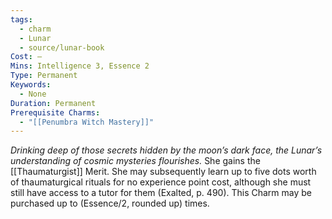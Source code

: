 ```yaml
---
tags:
  - charm
  - Lunar
  - source/lunar-book
Cost: —
Mins: Intelligence 3, Essence 2
Type: Permanent
Keywords:
  - None
Duration: Permanent
Prerequisite Charms:
  - "[[Penumbra Witch Mastery]]"
---
```

*Drinking deep of those secrets hidden by the moon’s dark face, the Lunar’s understanding of cosmic mysteries flourishes.*
She gains the [[Thaumaturgist]] Merit. She may subsequently learn up to five dots worth of thaumaturgical rituals for no experience point cost, although she must still have access to a tutor for them (Exalted, p. 490). This Charm may be purchased up to (Essence/2, rounded up) times.